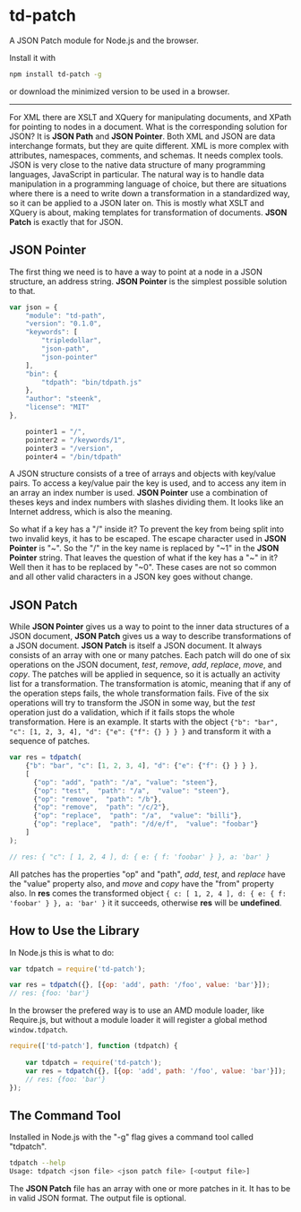 # td-patch
A JSON Patch module for Node.js and the browser.

Install it with
 ```sh
 npm install td-patch -g
 ```
 or download the minimized version to be used in a browser.

* * *

For XML there are XSLT and XQuery for manipulating documents, and XPath for pointing to nodes in a document. What is the corresponding solution for JSON? It is __JSON Path__ and __JSON Pointer__. Both XML and JSON are data interchange formats, but they are quite different. XML is more complex with attributes, namespaces, comments, and schemas. It needs complex tools. JSON is very close to the native data structure of many programming languages, JavaScript in particular. The natural way is to handle data manipulation in a programming language of choice, but there are situations where there is a need to write down a transformation in a standardized way, so it can be applied to a JSON later on. This is mostly what XSLT and XQuery is about, making templates for transformation of documents. __JSON Patch__ is exactly that for JSON.

## JSON Pointer

The first thing we need is to have a way to point at a node in a JSON structure, an address string. __JSON Pointer__ is the simplest possible solution to that.

```js
var json = {
	"module": "td-path",
	"version": "0.1.0",
	"keywords": [
    	"tripledollar",
    	"json-path",
    	"json-pointer"
  	],
  	"bin": {
  		"tdpath": "bin/tdpath.js"
  	},
  	"author": "steenk",
  	"license": "MIT"
},

	pointer1 = "/",
	pointer2 = "/keywords/1",
	pointer3 = "/version",
	pointer4 = "/bin/tdpath"
```

A JSON structure consists of a tree of arrays and objects with key/value pairs. To access a key/value pair the key is used, and to access any item in an array an index number is used. __JSON Pointer__ use a combination of theses keys and index numbers with slashes dividing them. It looks like an Internet address, which is also the meaning.

So what if a key has a "/" inside it? To prevent the key from being split into two invalid keys, it has to be escaped. The escape character used in __JSON Pointer__ is "~". So the "/" in the key name is replaced by "~1" in the __JSON Pointer__ string. That leaves the question of what if the key has a "~" in it? Well then it has to be replaced by "~0". These cases are not so common and all other valid characters in a JSON key goes without change.

## JSON Patch

While __JSON Pointer__ gives us a way to point to the inner data structures of a JSON document, __JSON Patch__ gives us a way to describe transformations of a JSON document. __JSON Patch__
 is itself a JSON document. It always consists of an array with one or many patches. Each patch will do one of six operations on the JSON document, _test_, _remove_, _add_, _replace_, _move_, and _copy_. The patches will be applied in sequence, so it is actually an activity list for a transformation. The transformation is atomic, meaning that if any of the operation steps fails, the whole transformation fails. Five of the six operations will try to transform the JSON in some way, but the _test_ operation just do a validation, which if it fails stops the whole transformation. Here is an example. It starts with the object `{"b": "bar", "c": [1, 2, 3, 4], "d": {"e": {"f": {} } } }` and transform it with a sequence of patches.

```js
var res = tdpatch(
	{"b": "bar", "c": [1, 2, 3, 4], "d": {"e": {"f": {} } } }, 
	[
	  {"op": "add", "path": "/a", "value": "steen"},
	  {"op": "test",  "path": "/a",  "value": "steen"},
	  {"op": "remove",  "path": "/b"},
	  {"op": "remove",  "path": "/c/2"},
	  {"op": "replace",  "path": "/a",  "value": "billi"},
	  {"op": "replace",  "path": "/d/e/f",  "value": "foobar"}
	]
);

// res: { "c": [ 1, 2, 4 ], d: { e: { f: 'foobar' } }, a: 'bar' }
```

All patches has the properties "op" and "path", _add_, _test_, and _replace_ have the "value" property also, and _move_ and _copy_ have the "from" property also. In __res__ comes the transformed object `{ c: [ 1, 2, 4 ], d: { e: { f: 'foobar' } }, a: 'bar' }` it it succeeds, otherwise __res__ will be __undefined__.

## How to Use the Library

In Node.js this is what to do:

```js
var tdpatch = require('td-patch');

var res = tdpatch({}, [{op: 'add', path: '/foo', value: 'bar'}]);
// res: {foo: 'bar'}
```

In the browser the prefered way is to use an AMD module loader, like Require.js, but without a module loader it will register a global method `window.tdpatch`.

```js
require(['td-patch'], function (tdpatch) {
	
	var tdpatch = require('td-patch');
	var res = tdpatch({}, [{op: 'add', path: '/foo', value: 'bar'}]);
	// res: {foo: 'bar'}
});
```

## The Command Tool

Installed in Node.js with the "-g" flag gives a command tool called "tdpatch".

```sh
tdpatch --help
Usage: tdpatch <json file> <json patch file> [<output file>]
```

The __JSON Patch__ file has an array with one or more patches in it. It has to be in valid JSON format. The output file is optional.













